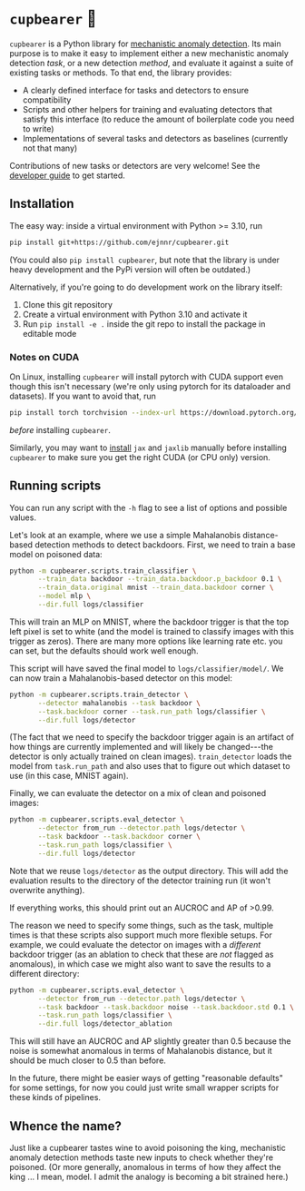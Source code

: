# `cupbearer` 🍷
`cupbearer` is a Python library for
[mechanistic anomaly detection](https://www.alignmentforum.org/posts/vwt3wKXWaCvqZyF74/mechanistic-anomaly-detection-and-elk).
Its main purpose is to make it easy to implement either a new mechanistic anomaly
detection *task*, or a new detection *method*, and evaluate it against a suite of existing
tasks or methods. To that end, the library provides:
- A clearly defined interface for tasks and detectors to ensure compatibility
- Scripts and other helpers for training and evaluating detectors that satisfy this interface
  (to reduce the amount of boilerplate code you need to write)
- Implementations of several tasks and detectors as baselines (currently not that many)

Contributions of new tasks or detectors are very welcome!
See the [developer guide](docs/getting_started.md) to get started.

## Installation
The easy way: inside a virtual environment with Python >= 3.10, run
```bash
pip install git+https://github.com/ejnnr/cupbearer.git
```
(You could also `pip install cupbearer`, but note that the library is under heavy
development and the PyPi version will often be outdated.)

Alternatively, if you're going to do development work on the library itself:
1. Clone this git repository
2. Create a virtual environment with Python 3.10 and activate it
3. Run `pip install -e .` inside the git repo to install the package in editable mode

### Notes on CUDA
On Linux, installing `cupbearer` will install pytorch with CUDA support even though this isn't necessary
(we're only using pytorch for its dataloader and datasets).  If you want to avoid that, run
```bash
pip install torch torchvision --index-url https://download.pytorch.org/whl/cpu
```
*before* installing `cupbearer`.

Similarly, you may want to [install](https://github.com/google/jax#installation) `jax`
and `jaxlib` manually before installing `cupbearer` to make sure you get the right
CUDA (or CPU only) version.

## Running scripts
You can run any script with the `-h` flag to see a list of options and possible values.

Let's look at an example, where we use a simple Mahalanobis distance-based detection
methods to detect backdoors. First, we need to train a base model on poisoned data:
```bash
python -m cupbearer.scripts.train_classifier \
       --train_data backdoor --train_data.backdoor.p_backdoor 0.1 \
       --train_data.original mnist --train_data.backdoor corner \
       --model mlp \
       --dir.full logs/classifier
```
This will train an MLP on MNIST, where the backdoor trigger is that the top left pixel
is set to white (and the model is trained to classify images with this trigger as zeros).
There are many more options like learning rate etc. you can set, but the defaults should
work well enough.

This script will have saved the final model to `logs/classifier/model/`. We can now train
a Mahalanobis-based detector on this model:
```bash
python -m cupbearer.scripts.train_detector \
       --detector mahalanobis --task backdoor \
       --task.backdoor corner --task.run_path logs/classifier \
       --dir.full logs/detector
```
(The fact that we need to specify the backdoor trigger again is an artifact of how
things are currently implemented and will likely be changed---the detector is only actually
trained on clean images). `train_detector` loads the model from `task.run_path` and
also uses that to figure out which dataset to use (in this case, MNIST again).

Finally, we can evaluate the detector on a mix of clean and poisoned images:
```bash
python -m cupbearer.scripts.eval_detector \
       --detector from_run --detector.path logs/detector \
       --task backdoor --task.backdoor corner \
       --task.run_path logs/classifier \
       --dir.full logs/detector
```
Note that we reuse `logs/detector` as the output directory. This will add the evaluation
results to the directory of the detector training run (it won't overwrite anything).

If everything works, this should print out an AUCROC and AP of >0.99.

The reason we need to specify some things, such as the task, multiple times is that
these scripts also support much more flexible setups. For example, we could evaluate
the detector on images with a *different* backdoor trigger (as an ablation to check
that these are *not* flagged as anomalous), in which case we might also want
to save the results to a different directory:
```bash
python -m cupbearer.scripts.eval_detector \
       --detector from_run --detector.path logs/detector \
       --task backdoor --task.backdoor noise --task.backdoor.std 0.1 \
       --task.run_path logs/classifier \
       --dir.full logs/detector_ablation
```
This will still have an AUCROC and AP slightly greater than 0.5 because the noise is
somewhat anomalous in terms of Mahalanobis distance, but it should be much closer to 0.5
than before.

In the future, there might be easier ways of getting "reasonable defaults" for some settings,
for now you could just write small wrapper scripts for these kinds of pipelines.

## Whence the name?
Just like a cupbearer tastes wine to avoid poisoning the king, mechanistic anomaly
detection methods taste new inputs to check whether they're poisoned. (Or more generally,
anomalous in terms of how they affect the king ... I mean, model. I admit the analogy
is becoming a bit strained here.)
